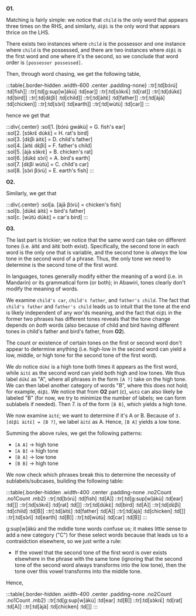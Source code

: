 **O1.**

Matching is fairly simple: we notice that `child` is the only word that appears three times on the RHS, and similarly, `dɛ̀βì` is the only word that appears thrice on the LHS. 

There exists two instances where `child` is the possessor and one instance where `child` is the possessed, and there are two instances where `dɛ̀βì` is the first word and one where it's the second, so we conclude that word order is `[possessor possessed]`. 

Then, through word chasing, we get the following table,

:::table{.border-hidden .width-600 .center .padding-none}
::tr[:td[bɔ́ɾú] :td[fish]]
::tr[:td[g:sup[w]ákù] :td[ear]]
::tr[:td[sɔ̀kɾɛ̄] :td[rat]]
::tr[:td[dúkɛ̀] :td[bird]]
::tr[:td[dɛ̀βì] :td[child]]
::tr[:td[àitɛ̀] :td[father]]
::tr[:td[àjà] :td[chicken]]
::tr[:td[sɔ̀ɾì] :td[earth]]
::tr[:td[wùtù] :td[car]]
:::

hence we get that 

:::div{.center}
:sol[1. [bɔ́ɾú gwákù] = G. fish's ear]
<br>:sol[2. [sɔ̀kɾɛ̄ dúkɛ̀] = H. rat's bird]
<br>:sol[3. [dɛ̀βì àitɛ̀] = D. child's father]
<br>:sol[4. [àitɛ́ dɛ̀βì] = F. father's child]
<br>:sol[5. [àjà sɔ̀kɾɛ̀] = B. chicken's rat]
<br>:sol[6. [dúkɛ́ sɔ̀ɾì] = A. bird's earth]
<br>:sol[7. [dɛ̀βí wùtù] = C. child's car]
<br>:sol[8. [sɔ̀ɾì βɔ́ɾù] = E. earth's fish]
:::

**O2.** 

Similarly, we get that 

:::div{.center}
:sol[a. [àjā βɔ́ɾù] = chicken's fish] 
<br>:sol[b. [dúkɛ́ àitɛ̀] = bird's father]
<br>:sol[c. [wùtù dúkɛ̀] = car's bird]
:::

**O3.**

The last part is trickier; we notice that the same word can take on different tones (i.e. àitɛ́ and àitɛ̀ both exist). Specifically, the second tone in each word is the only one that is variable, and the second tone is *always* the low tone in the second word of a phrase. Thus, the only tone we need to determine is the second tone of the first word. 

In languages, tones generally modify either the meaning of a word (i.e. in Mandarin) or its grammatical form (or both); in Abawiri, tones clearly don't modify the meaning of words.  

We examine `child's car`, `child's father`, and `father's child`. The fact that `child's father` and `father's child` leads us to intuit that the tone at the end is likely independent of any wor'ds meaning, and the fact that `dɛ̀βì` in the former two phrases has different tones reveals that the tone change depends on *both* words (also because of child and bird having different tones in child's father and bird's father, from **O2**). 

The count or existence of certain tones on the first or second word don't appear to determine anything (i.e. high-low in the second word can yield a low, middle, or high tone for the second tone of the first word). 

We *do* notice `dúkɛ́` is a high tone both times it appears as the first word, while `àitɛ̀` as the second word can yield both high and low tones. We thus label `dúkɛ́` as "A", where all phrases in the form `[A ?]` take on the high tone. We can then label another category of words "B", where this does not hold; for example, `dɛ̀βì`. We notice that from **O2** part (c), `wùtù` can also likely be labeled "B" (for now, we try to minimize the number of labels; we can form sublabels if needed). Then 7. is of the form `[B B]`, which yields a high tone. 

We now examine `àitɛ́`; we want to determine if it's A or B. Because of `3. [dɛ̀βì àitɛ̀] = [B ?]`, we label `àitɛ́` as A. Hence, `[B A]` yields a low tone. 

Summing the above rules, we get the following patterns:
- `[A A]` -> high tone
- `[A B]` -> high tone
- `[B A]` -> low tone
- `[B B]` -> high tone

We now check which phrases break this to determine the necessity of sublabels/subcases, building the following table:

:::table{.border-hidden .width-400 .center .padding-none .no2Count .no1Count .mb2}
::tr[:td[bɔ́ɾú] :td[fish] :td[A]]
::tr[:td[g:sup[w]ákù] :td[ear] :td[]]
::tr[:td[sɔ̀kɾɛ̄] :td[rat] :td[]]
::tr[:td[dúkɛ̀] :td[bird] :td[A]]
::tr[:td[dɛ̀βì] :td[child] :td[B]]
::tr[:td[àitɛ̀] :td[father] :td[A]]
::tr[:td[àjà] :td[chicken] :td[]]
::tr[:td[sɔ̀ɾì] :td[earth] :td[B]]
::tr[:td[wùtù] :td[car] :td[B]]
:::

g:sup[w]ákù and the mdidle tone words confuse us; it makes little sense to add a new category ("C") for these select words because that leads us to a contraidction elsewhere, so we just write a rule:
- If the vowel that the second tone of the first word is over exists elsewhere in the phrase with the same tone (ignoring that the second tone of the second word always transforms into the low tone), then the tone over this vowel transforms into the middle tone. 

Hence, 

:::table{.border-hidden .width-400 .center .padding-none .no2Count .no1Count .mb2}
::tr[:td[g:sup[w]ákù] :td[ear] :td[B]]
::tr[:td[sɔ̀kɾɛ̄] :td[rat] :td[A]]
::tr[:td[àjà] :td[chicken] :td[]]
:::